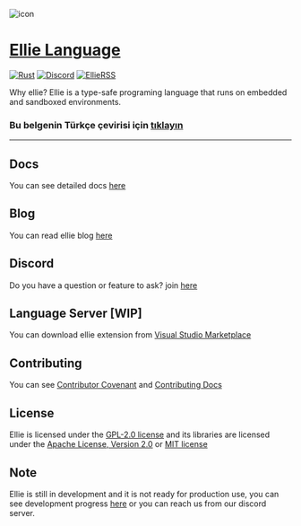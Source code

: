 ![icon](https://www.ellie-lang.org/brand/TextIcon/EllieTextIcon@0,33x.png)

# [Ellie Language](https://www.ellie-lang.org)

[![Rust](https://github.com/behemehal/Ellie-Language/actions/workflows/rust.yml/badge.svg)](https://github.com/behemehal/Ellie-Language/actions/workflows/rust.yml) [![Discord](https://badgen.net/badge/icon/discord?icon=discord&label)](https://discord.gg/CpxCzQ9y8S) [![EllieRSS](https://img.shields.io/static/v1?label=EllieRSS&message=RSS%20Feed&color=orange&logo=rss)](https://www.ellie-lang.org/rss)

Why ellie? Ellie is a type-safe programing language that runs on embedded and sandboxed environments.

### Bu belgenin Türkçe çevirisi için [tıklayın](./README.tr.md)

---

## Docs

You can see detailed docs [here](https://docs.ellie-lang.org)

## Blog

You can read ellie blog [here](https://www.ellie-lang.org/blog)

## Discord

Do you have a question or feature to ask? join [here](https://discord.gg/CpxCzQ9y8S)

## Language Server [WIP]

You can download ellie extension from [Visual Studio Marketplace](https://marketplace.visualstudio.com/items?itemName=behemehal.ellie-lang)

## Contributing

You can see [Contributor Covenant](https://www.contributor-covenant.org/version/2/1/code_of_conduct.html) and [Contributing Docs](./contributing.md)

## License

Ellie is licensed under the [GPL-2.0 license](./LICENSE) and its libraries are licensed under the [Apache License, Version 2.0](http://apache.org/licenses/LICENSE-2.0) or [MIT license](https://opensource.org/licenses/MIT)

## Note
Ellie is still in development and it is not ready for production use, you can see development progress [here](https://www.ellie-lang.org/blog) or you can reach us from our discord server.
